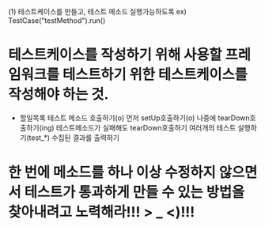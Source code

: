 
(1) 테스트케이스를 만들고, 테스트 메소드 실행가능하도록
ex) TestCase("testMethod").run()


# 테스트케이스를 작성하기 위해 사용할 프레임워크를 테스트하기 위한 테스트케이스를 작성해야 하는 것.

* 할일목록
테스트 메소드 호출하기(o)
먼저 setUp호출하기(o)
나중에 tearDown호출하기(ing)
테스트메소드가 실패해도 tearDown호출하기
여러개의 테스트 실행하기(test_*)
수집된 결과를 출력하기

# 한 번에 메소드를 하나 이상 수정하지 않으면서 테스트가 통과하게 만들 수 있는 방법을 찾아내려고 노력해라!!! > _ <)!!!
